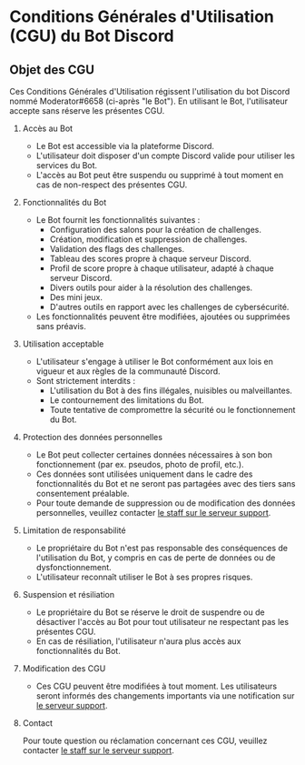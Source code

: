 # Conditions Générales d'Utilisation (CGU) du Bot Discord
## Objet des CGU
Ces Conditions Générales d'Utilisation régissent l'utilisation du bot Discord nommé Moderator#6658 (ci-après "le Bot"). En utilisant le Bot, l'utilisateur accepte sans réserve les présentes CGU.

1. Accès au Bot
   - Le Bot est accessible via la plateforme Discord.
   - L'utilisateur doit disposer d'un compte Discord valide pour utiliser les services du Bot.
   - L'accès au Bot peut être suspendu ou supprimé à tout moment en cas de non-respect des présentes CGU.
2. Fonctionnalités du Bot
   - Le Bot fournit les fonctionnalités suivantes :
     - Configuration des salons pour la création de challenges.
     - Création, modification et suppression de challenges.
     - Validation des flags des challenges.
     - Tableau des scores propre à chaque serveur Discord.
     - Profil de score propre à chaque utilisateur, adapté à chaque serveur Discord.
     - Divers outils pour aider à la résolution des challenges.
     - Des mini jeux.
     - D'autres outils en rapport avec les challenges de cybersécurité.
   - Les fonctionnalités peuvent être modifiées, ajoutées ou supprimées sans préavis.
3. Utilisation acceptable
   - L'utilisateur s'engage à utiliser le Bot conformément aux lois en vigueur et aux règles de la communauté Discord.
   - Sont strictement interdits :
     - L'utilisation du Bot à des fins illégales, nuisibles ou malveillantes.
     - Le contournement des limitations du Bot.
     - Toute tentative de compromettre la sécurité ou le fonctionnement du Bot.
4. Protection des données personnelles
   - Le Bot peut collecter certaines données nécessaires à son bon fonctionnement (par ex. pseudos, photo de profil, etc.).
   - Ces données sont utilisées uniquement dans le cadre des fonctionnalités du Bot et ne seront pas partagées avec des tiers sans consentement préalable.
   - Pour toute demande de suppression ou de modification des données personnelles, veuillez contacter [le staff sur le serveur support](https://discord.gg/tDWF64AYkW).
5. Limitation de responsabilité
   - Le propriétaire du Bot n'est pas responsable des conséquences de l'utilisation du Bot, y compris en cas de perte de données ou de dysfonctionnement.
   - L'utilisateur reconnaît utiliser le Bot à ses propres risques.
6. Suspension et résiliation
   - Le propriétaire du Bot se réserve le droit de suspendre ou de désactiver l'accès au Bot pour tout utilisateur ne respectant pas les présentes CGU.
   - En cas de résiliation, l'utilisateur n'aura plus accès aux fonctionnalités du Bot.
7. Modification des CGU
   - Ces CGU peuvent être modifiées à tout moment. Les utilisateurs seront informés des changements importants via une notification sur [le serveur support](https://discord.gg/tDWF64AYkW).
8. Contact

   Pour toute question ou réclamation concernant ces CGU, veuillez contacter [le staff sur le serveur support](https://discord.gg/tDWF64AYkW).